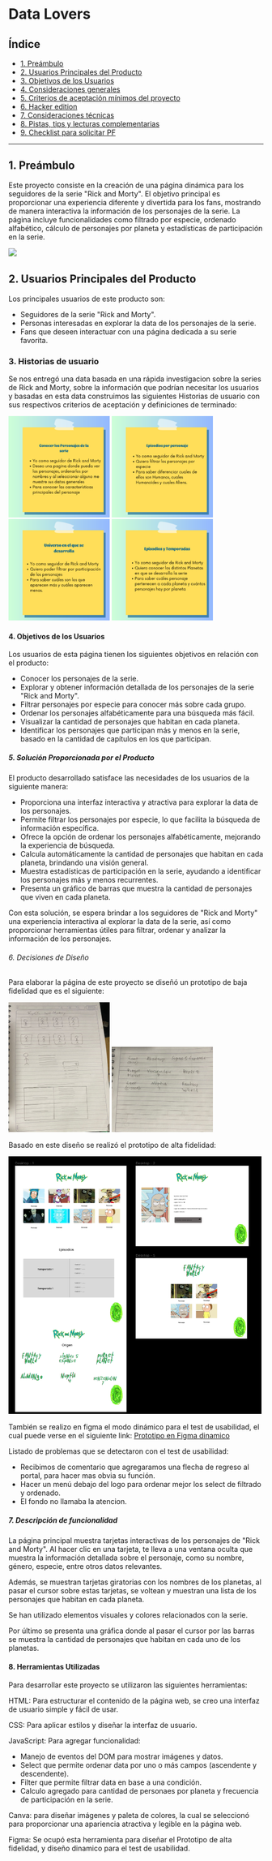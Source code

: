 # Data Lovers

## Índice

* [1. Preámbulo](#1-preámbulo)
* [2. Usuarios Principales del Producto](#2-resumen-del-proyecto)
* [3. Objetivos de los Usuarios](#3-objetivos-de-aprendizaje)
* [4. Consideraciones generales](#4-consideraciones-generales)
* [5. Criterios de aceptación mínimos del proyecto](#5-criterios-de-aceptación-mínimos-del-proyecto)
* [6. Hacker edition](#6-hacker-edition)
* [7. Consideraciones técnicas](#7-consideraciones-técnicas)
* [8. Pistas, tips y lecturas complementarias](#8-pistas-tips-y-lecturas-complementarias)
* [9. Checklist para solicitar PF](#9-checklist-para-solicitar-pf)

***

## 1. Preámbulo

Este proyecto consiste en la creación de una página dinámica para los seguidores de la serie "Rick and Morty". El objetivo principal es proporcionar una experiencia diferente y divertida para los fans, mostrando de manera interactiva la información de los personajes de la serie. La página incluye funcionalidades como filtrado por especie, ordenado alfabético, cálculo de personajes por planeta y estadísticas de participación en la serie.


<img width="200" src="./src/images/página.png"> 

## 2. Usuarios Principales del Producto

Los principales usuarios de este producto son:

* Seguidores de la serie "Rick and Morty".
* Personas interesadas en explorar la data de los personajes de la serie.
* Fans que deseen interactuar con una página dedicada a su serie favorita.

### 3. Historias de usuario
Se nos entregó una data basada en una rápida investigacion sobre la series de Rick and Morty, sobre la información que podrían necesitar los usuarios y basadas en esta data construimos las siguientes Historias de usuario con sus respectivos criterios de aceptación y definiciones de terminado:

<img width="200" src="./src/images/HU1.png"> <img width="200" src="./src/images/HU2.png"> <img width="200" src="./src/images/HU3.png"> <img width="200" src="./src/images/HU4.png">

#### 4. Objetivos de los Usuarios

Los usuarios de esta página tienen los siguientes objetivos en relación con el producto:
* Conocer los personajes de la serie.
* Explorar y obtener información detallada de los personajes de la serie "Rick and Morty".
* Filtrar personajes por especie para conocer más sobre cada grupo.
* Ordenar los personajes alfabéticamente para una búsqueda más fácil.
* Visualizar la cantidad de personajes que habitan en cada planeta.
* Identificar los personajes que participan más y menos en la serie, basado en la cantidad de capítulos en los que participan.


##### 5. Solución Proporcionada por el Producto

El producto desarrollado satisface las necesidades de los usuarios de la siguiente manera:
* Proporciona una interfaz interactiva y atractiva para explorar la data de los personajes.
* Permite filtrar los personajes por especie, lo que facilita la búsqueda de información específica.
* Ofrece la opción de ordenar los personajes alfabéticamente, mejorando la experiencia de búsqueda.
* Calcula automáticamente la cantidad de personajes que habitan en cada planeta, brindando una visión general.
* Muestra estadísticas de participación en la serie, ayudando a identificar los personajes más y menos recurrentes.
* Presenta un gráfico de barras que muestra la cantidad de personajes que viven en cada planeta.

Con esta solución, se espera brindar a los seguidores de "Rick and Morty" una experiencia interactiva al explorar la data de la serie, así como proporcionar herramientas útiles para filtrar, ordenar y analizar la información de los personajes.

###### 6. Decisiones de Diseño

Para elaborar la página de este proyecto se diseñó un prototipo de baja fidelidad que es el siguiente:  

<img width="200" src="./src/images/PrototipoDeBaja1.jpeg">     <img width="200" src="./src/images/PrototipoDeBaja2.jpeg">

Basado en este diseño se realizó el prototipo de alta fidelidad:

<img width="500" src="./src/images/PrototipoDeAlta.png">

También se realizo en figma el modo dinámico para el test de usabilidad, el cual puede verse en el siguiente link: [Prototipo en Figma dinamico](https://www.figma.com/proto/dD9cmpLmQd1FVa1Ny9CMll/Untitled?page-id=0%3A1&node-id=1-2&starting-point-node-id=1%3A2&mode=design&t=GuOBoWdgBB15zKWa-1)

Listado de problemas que se detectaron con el test de usabilidad:

* Recibimos de comentario que agregaramos una flecha de regreso al portal, para hacer mas obvia su función.
* Hacer un menú debajo del logo para ordenar mejor los select de filtrado y ordenado.
* El fondo no llamaba la atencion. 

##### 7. Descripción de funcionalidad

La página principal muestra tarjetas interactivas de los personajes de "Rick and Morty". Al hacer clic en una tarjeta, te lleva a una ventana oculta que muestra la información detallada sobre el personaje, como su nombre, género, especie, entre otros datos relevantes.

Además, se muestran tarjetas giratorias con los nombres de los planetas, al pasar el cursor sobre estas tarjetas, se voltean y muestran una lista de los personajes que habitan en cada planeta.

Se han utilizado elementos visuales y colores relacionados con la serie.

Por último se presenta una gráfica donde al pasar el cursor por las barras se muestra la cantidad de personajes que habitan en cada uno de los planetas.

#### 8. Herramientas Utilizadas

Para desarrollar este proyecto se utilizaron las siguientes herramientas:

HTML: Para estructurar el contenido de la página web, se creo una interfaz de usuario simple y fácil de usar.

CSS: Para aplicar estilos y diseñar la interfaz de usuario.

JavaScript: Para agregar funcionalidad: 
*  Manejo de eventos del DOM para mostrar imágenes y datos.
* Select que permite ordenar data por uno o más campos (ascendente y descendente).
* Filter que permite filtrar data en base a una condición.
* Calculo agregado para cantidad de personaes por planeta y frecuencia de participación en la serie.

Canva: para diseñar imágenes y paleta de colores, la cual se seleccionó para proporcionar una apariencia atractiva y legible en la página web. 

Figma: Se ocupó esta herramienta para diseñar el Prototipo de alta fidelidad, y diseño dinamico para el test de usabilidad.
